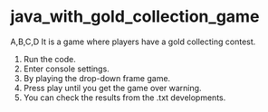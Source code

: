 # java_with_gold_collection_game
A,B,C,D It is a game where players have a gold collecting contest.


1. Run the code.
2. Enter console settings.
3. By playing the drop-down frame game.
4. Press play until you get the game over warning.
5. You can check the results from the .txt developments.
